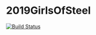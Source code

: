 # 2019GirlsOfSteel

[![Build Status](https://dev.azure.com/pjreiniger/TempGirlsOfSteel2019/_apis/build/status/pjreiniger.2019GirlsOfSteel?branchName=master)](https://dev.azure.com/pjreiniger/TempGirlsOfSteel2019/_build/latest?definitionId=14&branchName=master)